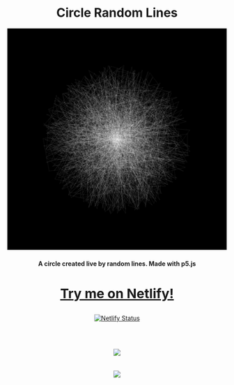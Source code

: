 <div align=center>
  <h1>Circle Random Lines</h1>
  <img src="https://github.com/michaelkolesidis/circle-random-lines/blob/main/circle-random-lines-screenshot.png">
  <h4>A circle created live by random lines. Made with p5.js</h4>
  

  
  <h3 style="font-size: 30px"><a href="https://circle-random-lines.netlify.app/" target="_blank">Try me on Netlify!</a></h3>
  
  [![Netlify Status](https://api.netlify.com/api/v1/badges/167fe081-b318-4922-b30b-3a7f76724456/deploy-status)](https://app.netlify.com/sites/circle-random-lines/deploys)

  
</div>


[//]: # (Free Software)
<div align="center">
  <br>
  <br>

  <a href="https://en.wikipedia.org/wiki/Linux"><img src="https://upload.wikimedia.org/wikipedia/commons/thumb/f/f9/Made_with_Linux.png/240px-Made_with_Linux.png"></a>
</div>
<br>                                                      
<div align="center">
  <a href="https://endsoftwarepatents.org/innovating-without-patents"><img style="height: 90px;" src="https://static.fsf.org/nosvn/esp/logos/innovating-without-patents.svg"></a>
</div>
